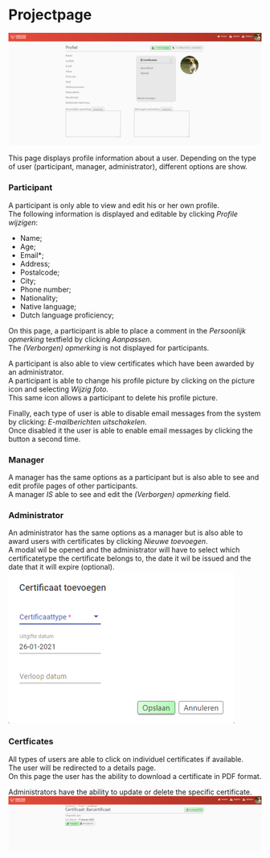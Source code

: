 ﻿# Projectpage

![image](../images/profile/profile.png)

This page displays profile information about a user.
Depending on the type of user (participant, manager, administrator), different options are show.

### Participant
A participant is only able to view and edit his or her own profile.   
The following information is displayed and editable by clicking *Profile wijzigen*: 
- Name;
- Age;
- Email*;
- Address;
- Postalcode;
- City;
- Phone number;
- Nationality;
- Native language;
- Dutch language proficiency;

On this page, a participant is able to place a comment in the *Persoonlijk opmerking* textfield by clicking *Aanpassen*.  
The *(Verborgen) opmerking* is not displayed for participants.

A participant is also able to view certificates which have been awarded by an administrator.  
A participant is able to change his profile picture by clicking on the picture icon and selecting *Wijzig foto*.  
This same icon allows a participant to delete his profile picture.  

Finally, each type of user is able to disable email messages from the system by clicking: *E-mailberichten uitschakelen*.  
Once disabled it the user is able to enable email messages by clicking the button a second time.  

### Manager
A manager has the same options as a participant but is also able to see and edit profile pages of other participants.  
A manager *IS* able to see and edit the *(Verborgen) opmerking* field. 

### Administrator
An administrator has the same options as a manager but is also able to award users with certificates by clicking *Nieuwe toevoegen*.  
A modal wil be opened and the administrator will have to select which certificatetype the certificate belongs to, the date it wil be issued and the date that it will expire (optional). 
![image](../images/profile/addcertificate.png)


### Certficates
All types of users are able to click on individuel certificates if available.  
The user will be redirected to a details page.  
On this page the user has the ability to download a certificate in PDF format. 

Administrators have the ability to update or delete the specific certificate.
![image](../images/profile/certificate.png)